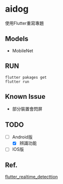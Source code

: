 # aidog

使用Flutter重寫專題

## Models

* MobileNet

## RUN

```
flutter pakages get
flutter run
```

## Known Issue

* 部分裝置會閃屏

## TODO

- [ ] Android版
    -[x] 辨識功能
- [ ] IOS版 

## Ref.

[flutter_realtime_detecttion](https://github.com/shaqian/flutter_realtime_detection)